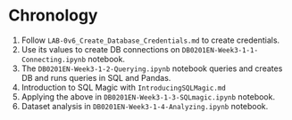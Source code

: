 # Chronology

1. Follow `LAB-0v6_Create_Database_Credentials.md` to create credentials.
2. Use its values to create DB connections on `DB0201EN-Week3-1-1-Connecting.ipynb` notebook.
3. The `DB0201EN-Week3-1-2-Querying.ipynb` notebook queries and creates DB and runs queries in SQL and Pandas.
4. Introduction to SQL Magic with `IntroducingSQLMagic.md`
5. Applying the above in `DB0201EN-Week3-1-3-SQLmagic.ipynb` notebook.
6. Dataset analysis in `DB0201EN-Week3-1-4-Analyzing.ipynb` notebook.